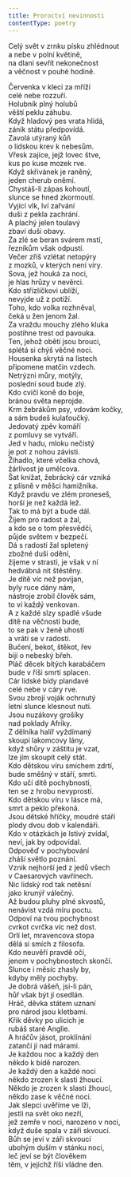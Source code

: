```yaml
---
title: Proroctví nevinnosti
contentType: poetry
---
```


<section>

Celý svět v zrnku písku zhlédnout  
a nebe v polní květině,  
na dlani sevřít nekonečnost  
a věčnost v pouhé hodině.

Červenka v kleci za mříží  
celé nebe rozzuří.  
Holubník plný holubů  
věští peklu záhubu.  
Když hladový pes vrata hlídá,  
zánik státu předpovídá.  
Zavolá utýraný kůň  
o lidskou krev k nebesům.  
Vřesk zajíce, jejž lovec štve,  
kus po kuse mozek rve.  
Když skřivánek je raněný,  
jeden cherub oněmí.  
Chystáš-li zápas kohoutí,  
slunce se hned zkormoutí.  
Vyjící vlk, lví zařvání  
duši z pekla zachrání.  
A plachý jelen toulavý  
zbaví duši obavy.  
Za zlé se beran svárem mstí,  
řezníkům však odpustí.  
Večer zříš vzlétat netopýry  
z mozků, v kterých není víry.  
Sova, jež houká za noci,  
je hlas hrůzy v nevěrci.  
Kdo střízlíčkovi ublíží,  
nevyjde už z potíží.  
Toho, kdo volka rozhněval,  
čeká u žen jenom žal.  
Za vraždu mouchy zlého kluka  
postihne trest od pavouka.  
Ten, jehož obětí jsou brouci,  
splétá si chýš věčné noci.  
Housenka skrytá na listech  
připomene matčin vzdech.  
Netrýzni můry, motýly,  
poslední soud bude zlý.  
Kdo cvičí koně do boje,  
bránou světa neprojde.  
Krm žebrákům psy, vdovám kočky,  
a sám budeš kulaťoučký.  
Jedovatý zpěv komáří  
z pomluvy se vytváří.  
Jed v hadu, mloku nečistý  
je pot z nohou závisti.  
Žihadlo, které včelka chová,  
žárlivost je umělcova.  
Šat knížat, žebrácký cár vzniká  
z plísně v měšci hamižníka.  
Když pravdu ve zlém proneseš,  
horší je než každá lež.  
Tak to má být a bude dál.  
Žijem pro radost a žal,  
a kdo se o tom přesvědčí,  
půjde světem v bezpečí.  
Dá s radostí žal spletený  
zbožné duši odění,  
žijeme v strasti, je však v ní  
hedvábná nit štěstěny.  
Je dítě víc než povijan,  
byly ruce dány nám,  
nástroje zrobil člověk sám,  
to ví každý venkovan.  
A z každé slzy spadlé všude  
dítě na věčnosti bude,  
to se pak v ženě uhostí  
a vrátí se v radosti.  
Bučení, bekot, štěkot, řev  
bijí o nebeský břeh.  
Pláč děcek bitých karabáčem  
bude v říši smrti splacen.  
Cár lidské bídy plandavé  
celé nebe v cáry rve.  
Svou zbrojí voják ochrnutý  
letní slunce klesnout nutí.  
Jsou nuzákovy grošíky  
nad poklady Afriky.  
Z dělníka halíř vyždímaný  
skoupí lakomcovy lány,  
když shůry v záštitu je vzat,  
lze jím skoupit celý stát.  
Kdo dětskou víru smíchem zdrtí,  
bude směšný v stáří, smrti.  
Kdo učí dítě pochybnosti,  
ten se z hrobu nevyprostí.  
Kdo dětskou víru v lásce má,  
smrt a peklo překoná.  
Jsou dětské hříčky, moudré stáří  
plody dvou dob v kalendáři.  
Kdo v otázkách je lstivý zvídal,  
neví, jak by odpovídal.  
Odpověď v pochybování  
zháší světlo poznání.  
Vznik nejhorší jed z jedů všech  
v Caesarových vavřínech.  
Nic lidský rod tak netěsní  
jako krunýř válečný.  
Až budou pluhy plné skvostů,  
nenávist vzdá míru poctu.  
Odpoví na tvou pochybnost  
cvrkot cvrčka víc než dost.  
Orlí let, mravencova stopa  
dělá si smích z filosofa.  
Kdo neuvěří pravdě očí,  
jenom v pochybnostech skončí.  
Slunce i měsíc zhasly by,  
kdyby měly pochyby.  
Je dobrá vášeň, jsi-li pán,  
hůř však být jí osedlán.  
Hráč, děvka státem uznaní  
pro národ jsou kletbami.  
Křik děvky po ulicích je  
rubáš staré Anglie.  
A hráčův jásot, proklínání  
zatančí jí nad márami.  
Je každou noc a každý den  
někdo k bídě narozen.  
Je každý den a každé noci  
někdo zrozen k slasti žhoucí.  
Někdo je zrozen k slasti žhoucí,  
někdo zase k věčné noci.  
Jak slepci uvěříme ve lži,  
jestli na svět oko nezří,  
jež zemře v noci, narozeno v noci,  
když duše spala v záři skvoucí.  
Bůh se jeví v záři skvoucí  
ubohým duším v stánku noci,  
leč jeví se být člověkem  
těm, v jejichž říši vládne den.

</section>
